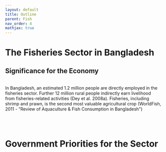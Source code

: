```yaml
---
layout: default
title: Outline
parent: Fish
nav_order: 4
mathjax: true
---
```


# The Fisheries Sector in Bangladesh
## Significance for the Economy
<br>
In Bangladesh, an estimated 1.2 million people are directly employed in the fisheries sector. Further 12 million rural people indirectly earn livelihood from fisheries-related activities (Dey et al. 2008a). Fisheries, including shrimp and prawn, is the second most valuable agricultural crop (WorldFish, 2011 - “Review of Aquaculture & Fish Consumption in Bangladesh")


<br> <br> 

# Government Priorities for the Sector
